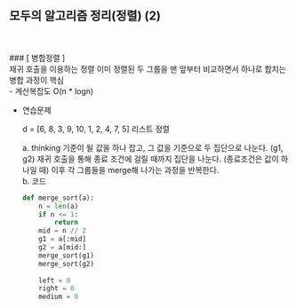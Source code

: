 ## 모두의 알고리즘 정리(정렬) (2)
<br>
<br>
### [ 병합정렬 ]
<br>
재귀 호출을 이용하는 정렬
이미 정렬된 두 그룹을 맨 앞부터 비교하면서 하나로 합치는 병합 과정이 핵심
<br>
- 계산복잡도 O(n * logn)
  <br>

- 연습문제

  d = [6, 8, 3, 9, 10, 1, 2, 4, 7, 5] 리스트 정렬
  <br>

  a. thinking
  기준이 될 값을 하나 잡고, 그 값을 기준으로 두 집단으로 나눈다. (g1, g2)
  재귀 호출을 통해 종료 조건에 걸릴 때까지 집단을 나눈다. (종료조건은 값이 하나일 때)
  이후 각 그룹들을 merge해 나가는 과정을 반복한다.
  <br>
  b. 코드

  ```python
  def merge_sort(a):
      n = len(a)
      if n <= 1:
          return
      mid = n // 2
      g1 = a[:mid]
      g2 = a[mid:]
      merge_sort(g1)
      merge_sort(g2)
      
      left = 0
      right = 0
      medium = 0
      
      
  ```

  
